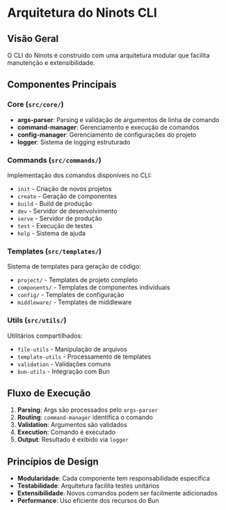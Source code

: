 # Arquitetura do Ninots CLI

## Visão Geral

O CLI do Ninots é construído com uma arquitetura modular que facilita manutenção e extensibilidade.

## Componentes Principais

### Core (`src/core/`)

-   **args-parser**: Parsing e validação de argumentos de linha de comando
-   **command-manager**: Gerenciamento e execução de comandos
-   **config-manager**: Gerenciamento de configurações do projeto
-   **logger**: Sistema de logging estruturado

### Commands (`src/commands/`)

Implementação dos comandos disponíveis no CLI:

-   `init` - Criação de novos projetos
-   `create` - Geração de componentes
-   `build` - Build de produção
-   `dev` - Servidor de desenvolvimento
-   `serve` - Servidor de produção
-   `test` - Execução de testes
-   `help` - Sistema de ajuda

### Templates (`src/templates/`)

Sistema de templates para geração de código:

-   `project/` - Templates de projeto completo
-   `components/` - Templates de componentes individuais
-   `config/` - Templates de configuração
-   `middleware/` - Templates de middleware

### Utils (`src/utils/`)

Utilitários compartilhados:

-   `file-utils` - Manipulação de arquivos
-   `template-utils` - Processamento de templates
-   `validation` - Validações comuns
-   `bun-utils` - Integração com Bun

## Fluxo de Execução

1. **Parsing**: Args são processados pelo `args-parser`
2. **Routing**: `command-manager` identifica o comando
3. **Validation**: Argumentos são validados
4. **Execution**: Comando é executado
5. **Output**: Resultado é exibido via `logger`

## Princípios de Design

-   **Modularidade**: Cada componente tem responsabilidade específica
-   **Testabilidade**: Arquitetura facilita testes unitários
-   **Extensibilidade**: Novos comandos podem ser facilmente adicionados
-   **Performance**: Uso eficiente dos recursos do Bun
